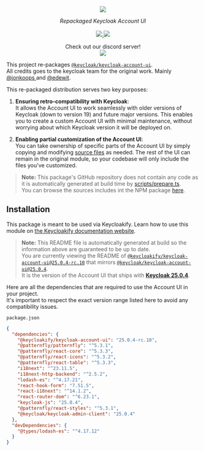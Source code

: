 <p align="center">
    <img src="https://github.com/user-attachments/assets/e31c4910-7205-441c-9a35-e134b806b3a8">  
</p>
<p align="center">
    <i>Repackaged Keycloak Account UI</i>
    <br>
    <br>
    <a href="https://github.com/keycloakify/keycloak-account-ui/actions">
      <img src="https://github.com/keycloakify/keycloak-account-ui/actions/workflows/ci.yaml/badge.svg?branch=main">
    </a>
    <a href="https://www.npmjs.com/package/@keycloakify/keycloak-account-ui/v/25.0.4-rc.10">
      <img src="https://img.shields.io/npm/dm/@keycloakify/keycloak-account-ui">
    </a>
    <p align="center">
      Check out our discord server!<br/>
      <a href="https://discord.gg/mJdYJSdcm4">
        <img src="https://dcbadge.limes.pink/api/server/kYFZG7fQmn"/>
      </a>
    </p>
</p>

This project re-packages [`@keycloak/keycloak-account-ui`](https://www.npmjs.com/package/@keycloak/keycloak-account-ui).  
All credits goes to the keycloak team for the original work. Mainly [@jonkoops
](https://github.com/jonkoops) and [@edewit](https://github.com/edewit).

This re-packaged distribution serves two key purposes:

1. **Ensuring retro-compatibility with Keycloak**:  
   It allows the Account UI to work seamlessly with older versions of Keycloak (down to version 19) and future major versions. This enables you to create a custom Account UI with minimal maintenance, without worrying about which Keycloak version it will be deployed on.

2. **Enabling partial customization of the Account UI**:  
   You can take ownership of specific parts of the Account UI by simply copying and modifying [source files](https://unpkg.com/browse/@keycloakify/keycloak-account-ui@25.0.4-rc.10/src/) as needed. The rest of the UI can remain in the original module, so your codebase will only include the files you've customized.

> **Note:** This package's GitHub repository does not contain any code as it is automatically generated at build time by [scripts/prepare.ts](/scripts/prepare.ts).  
> You can browse the sources includes int the NPM package [here](https://unpkg.com/browse/@keycloakify/keycloak-account-ui@25.0.4-rc.10/src/).

## Installation

This package is meant to be used via Keycloakify. Learn how to use this module on [the Keycloakify documentation website](https://keycloakify.dev).

> **Note:** This README file is automatically generated at build so the information above are guaranteed to be up to date.  
> You are currently viewing the README of [`@keycloakify/keycloak-account-ui@25.0.4-rc.10`](https://www.npmjs.com/package/@keycloakify/keycloak-account-ui/v/25.0.4-rc.10) that
> mirrors [`@keycloak/keycloak-account-ui@25.0.4`](https://www.npmjs.com/package/@keycloak/keycloak-account-ui/v/25.0.4).  
> It is the version of the Account UI that ships with [**Keycloak 25.0.4**](https://github.com/keycloak/keycloak/tree/25.0.4/js/apps/account-ui).

Here are all the dependencies that are required to use the Account UI in your project.  
It's important to respect the exact version range listed here to avoid any compatibility issues.

`package.json`

```json
{
  "dependencies": {
    "@keycloakify/keycloak-account-ui": "25.0.4-rc.10",
    "@patternfly/patternfly": "^5.3.1",
    "@patternfly/react-core": "^5.3.3",
    "@patternfly/react-icons": "^5.3.2",
    "@patternfly/react-table": "^5.3.3",
    "i18next": "^23.11.5",
    "i18next-http-backend": "^2.5.2",
    "lodash-es": "^4.17.21",
    "react-hook-form": "7.51.5",
    "react-i18next": "^14.1.2",
    "react-router-dom": "^6.23.1",
    "keycloak-js": "25.0.4",
    "@patternfly/react-styles": "^5.3.1",
    "@keycloak/keycloak-admin-client": "25.0.4"
  },
  "devDependencies": {
    "@types/lodash-es": "^4.17.12"
  }
}
```
